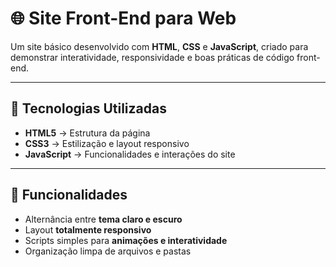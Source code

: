 # 🌐 Site Front-End para Web

Um site básico desenvolvido com **HTML**, **CSS** e **JavaScript**, criado para demonstrar interatividade, responsividade e boas práticas de código front-end.

---

## 🚀 Tecnologias Utilizadas

- **HTML5** → Estrutura da página  
- **CSS3** → Estilização e layout responsivo  
- **JavaScript** → Funcionalidades e interações do site  

---

## 🧩 Funcionalidades

- Alternância entre **tema claro e escuro**  
- Layout **totalmente responsivo**  
- Scripts simples para **animações e interatividade**  
- Organização limpa de arquivos e pastas  
